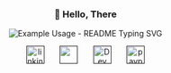 <p align="center">
  <h3 align="center">👾 Hello, There</h3>
</p>

<p align="center">
  <img src="https://readme-typing-svg.demolab.com/?lines=MY+NAME+IS+THEERAPHAT!;I'M+FRONTEND+DEVELOPER;NICE+TO+MEET+YOU+IN+MY+REPO!;&font=Fira%20Code&center=true&width=380&height=50&duration=4000&pause=500&color=FF69B4" alt="Example Usage - README Typing SVG">
</p>
<p align="center">
  <a href=""><img width="32px" alt="linkin" title="LinkedIn" src="https://i.imgur.com/yRpa1dQ.png"/></a>
  &#8287;&#8287;&#8287;&#8287;&#8287;
  <a href="" alt="Discord" title="discord-server"><img width="32px" src="https://i.imgur.com/OViZO8J.png"/></a>
  &#8287;&#8287;&#8287;&#8287;&#8287;
  <a href=""><img width="32px" alt="Dev" title="Theeraphat Coder" src="https://i.imgur.com/mVm29vK.png"></a>
  &#8287;&#8287;&#8287;&#8287;&#8287;
  <a href=""><img width="32px" alt="paypal" title="Buy me a coffee" src="https://i.imgur.com/PpLeD3K.png"/></a>
</p> 
